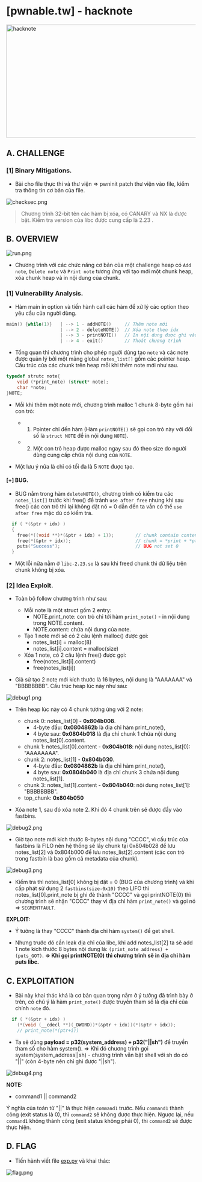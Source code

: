 # [pwnable.tw] - hacknote

<img src="./images/hacknote.png" alt="hacknote" width="550" height="300">

## A. CHALLENGE 

### [1] Binary Mitigations. 

- Bài cho file thực thi và thư viện => pwninit patch thư viện vào file, kiểm tra thông tin cơ bản của file.

![checksec.png](./images/checksec.png)

> Chương trình 32-bit tên các hàm bị xóa, có CANARY và NX là được bật. Kiểm tra version của libc được cung cấp là 2.23 .

## B. OVERVIEW

![run.png](./images/run.png)

- Chương trình với các chức năng cơ bản của một challenge heap có `Add note`, `Delete note` và `Print note` tương ứng với tạo mới một chunk heap, xóa chunk heap và in nội dung của chunk.

### [1] Vulnerability Analysis.

- Hàm main in option và tiến hành call các hàm để xử lý các option theo yêu cầu của người dùng.

```c
main() {while(1)}   | --> 1 - addNOTE()     // Thêm note mới
                    | --> 2 - deleteNOTE()  // Xóa note theo idx
                    | --> 3 - printNOTE()   // In nội dung được ghi vào note
                    | --> 4 - exit()        // Thoát chương trình
```

- Tổng quan thì chương trình cho phép nguời dùng tạo `note` và các note được quản lý bởi một mảng global `notes_list[]` gồm các pointer heap. Cấu trúc của các chunk trên heap mỗi khi thêm note mới như sau.

```c
typedef strutc note{
	void (*print_note) (struct* note);
	char *note;
}NOTE;
```

- Mỗi khi thêm một note mới, chương trình malloc 1 chunk 8-byte gồm hai con trỏ:
    * 1. Pointer chỉ đến hàm (Hàm `printNOTE()` sẽ gọi con trỏ này với đối số là `struct NOTE` để in nội dung `NOTE`).
    * 2. Một con trỏ heap được malloc ngay sau đó theo size do người dùng cung cấp chứa nội dung của `NOTE`. 

- Một lưu ý nữa là chỉ có tối đa là 5 `NOTE` được tạo.

#### [+] BUG.

- BUG nằm trong hàm `deleteNOTE()`, chương trình có kiểm tra các `notes_list[]` trước khi free() để tránh `use after free` nhưng khi sau free() các con trỏ thì lại không đặt nó = 0 dẫn đến ta vẫn có thể  `use after free` mặc dù có kiểm tra.

```c
  if ( *(&ptr + idx) )
  {
    free(*((void **)*(&ptr + idx) + 1));        // chunk contain content
    free(*(&ptr + idx));                        // chunk = *print + *ptr_content
    puts("Success");                            // BUG not set 0
  }
```

- Một lỗi nữa nằm ở `libc-2.23.so` là sau khi freed chunk thì dữ liệu trên chunk không bị xóa.

### [2] Idea Exploit.

- Toàn bộ follow chương trình như sau:
    * Mỗi note là một struct gồm 2 entry:
        + NOTE.print_note: con trỏ chỉ tới hàm `print_note()` - in nội dung trong NOTE.content.
        + NOTE.content: chứa nội dung của note.
    * Tạo 1 note mới sẽ có 2 câu lệnh malloc() được gọi:
        + notes_list[i] = malloc(8)
        + notes_list[i].content = malloc(size)
    * Xóa 1 note, có 2 câu lệnh free() được gọi:
        + free(notes_list[i].content)
        + free(notes_list[i])

- Giả sử tạo 2 note mới kích thước là 16 bytes, nội dung là "AAAAAAA" và "BBBBBBBB". Cấu trúc heap lúc này như sau:

![debug1.png](./images/debug1.png)

-  Trên heap lúc này có 4 chunk tương ứng với 2 note:
    * chunk 0: notes_list[0] - __0x804b008__.
        + 4-byte đầu: __0x0804862b__ là địa chỉ hàm print_note(),
        + 4 byte sau: __0x0804b018__ là địa chỉ chunk 1 chứa nội dung notes_list[0].content.
    * chunk 1: notes_list[0].content - __0x804b018__: nội dung notes_list[0]: "AAAAAAAA".
    * chunk 2: notes_list[1] - __0x804b030__.
        + 4-byte đầu: __0x0804862b__ là địa chỉ hàm print_note(),
        + 4 byte sau: __0x0804b040__ là địa chỉ chunk 3 chứa nội dung notes_list[1].
    * chunk 3: notes_list[1].content - __0x804b040__: nội dung notes_list[1]: "BBBBBBBB". 
    * top_chunk: __0x804b050__

- Xóa note 1, sau đó xóa note 2. Khi đó 4 chunk trên sẽ được đẩy vào fastbins.

![debug2.png](./images/debug2.png)

- Giờ tạo note mới kích thước 8-bytes nội dung "CCCC", vì cấu trúc của fastbins là FILO nên hệ thống sẽ lấy chunk tại 0x804b028 để lưu notes_list[2] và 0x804b000 để lưu notes_list[2].content (các con trỏ trong fastbín là bao gồm cả metadata của chunk).

![debug3.png](./images/debug3.png)

- Kiểm tra thì notes_list[0] không bị đặt = 0 (BUG của chương trình) và khi cấp phát sử dụng 2 `fastbins(size-0x10)` theo LIFO thì notes_list[0].print_note bị ghi đè thành "CCCC" và gọi printNOTE(0) thì chương trình sẽ nhận "CCCC" thay vì địa chỉ hàm `print_note()` và gọi nó => `SEGMENTFAULT`.

__EXPLOIT:__

- Ý tưởng là thay "CCCC" thành địa chỉ hàm `system()` để get shell.

- Nhưng trước đó cần leak địa chỉ của libc, khi add notes_list[2] ta sẽ add 1 note kích thước 8 bytes nội dung là: `(print_note address) + (puts_GOT)`. 
__=> Khi gọi printNOTE(0) thì chương trình sẽ in địa chỉ hàm puts libc.__

## C. EXPLOITATION

- Bài này khai thác khá là cơ bản quan trọng nằm ở ý tưởng đã trình bày ở trên, có chú ý là hàm `print_note()` được truyền tham số là địa chỉ của chính `note` đó. 

```c
  if ( *(&ptr + idx) )
    (*(void (__cdecl **)(_DWORD))*(&ptr + idx))(*(&ptr + idx));
    // print_note(*(ptr+i))
```

 - Ta sẽ dùng __payload = p32(system_address) + p32("||sh")__ để truyền tham số cho hàm system().
 => Khi đó chương trình gọi system(system_address||sh) - chương trình vẫn bật shell với sh do có "||" (còn 4-byte nên chỉ ghi được "||sh").

![debug4.png](./images/debug4.png)

__NOTE:__ 
* command1 || command2

Ý nghĩa của toán tử "||" là thực hiện `command1` trước. Nếu `command1` thành công (exit status là 0), thì `command2` sẽ không được thực hiện. Ngược lại, nếu `command1` không thành công (exit status không phải 0), thì `command2` sẽ được thực hiện.

## D. FLAG

- Tiến hành viết file [exp.py](./exp.py) và khai thác:

![flag.png](./images/flag.png)
